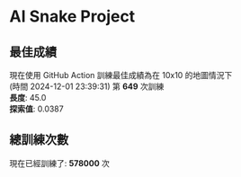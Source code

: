 
# AI Snake Project

## **最佳成績**














































































現在使用 GitHub Action 訓練最佳成績為在 10x10 的地圖情況下  
(時間 2024-12-01 23:39:31) 第 **649** 次訓練  
**長度**: 45.0  
**探索值**: 0.0387





























































































































































## 總訓練次數
現在已經訓練了: **578000** 次
